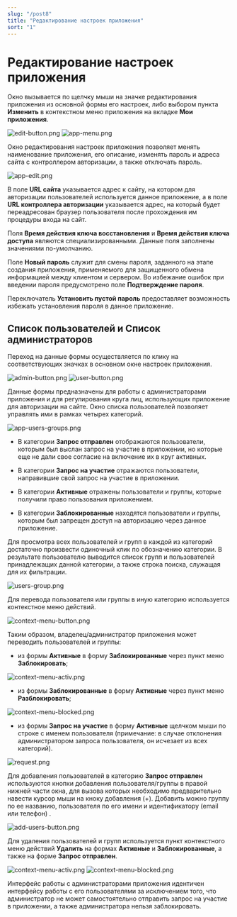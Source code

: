 ```yaml
---
slug: "/post8"
title: "Редактирование настроек приложения"
sort: "1"
---
```


# Редактирование настроек приложения

Окно вызывается по щелчку мыши на значке редактирования приложения из основной формы его настроек, либо выбором пункта **Изменить** в контекстном меню приложения на вкладке **Мои приложения**.

![edit-button.png](./images/edit-button.png "Кнопка вызова настроек приложения") ![app-menu.png](./images/app-menu.png "Меню действий с приложением")

Окно редактирования настроек приложения позволяет менять наименование приложения, его описание, изменять пароль и адреса сайта с контроллером авторизации, а также отключать пароль.

![app-edit.png](./images/app-edit.png "Окно редактирования настроек приложения")

В поле **URL сайта** указывается адрес к сайту, на котором для авторизации пользователей используется данное приложение, а в поле **URL контроллера авторизации**  указывается адрес, на который будет переадресован браузер пользователя после прохождения им процедуры входа на сайт.

Поля **Время действия ключа восстановления** и **Время действия ключа доступа** являются специализированными. Данные поля заполнены значениями по-умолчанию.

Поле **Новый пароль** служит для смены пароля, заданного на этапе создания приложения, применяемого для защищенного обмена информацией между клиентом и сервером. Во избежание ошибок при введении пароля предусмотрено поле **Подтверждение пароля**.

Переключатель **Установить  пустой пароль** предоставляет возможность избежать установления пароля в данное приложение.

## Список пользователей и Список администраторов

Переход на данные формы осуществляется по клику на соответствующих значках в основном окне настроек приложения.

![admin-button.png](./images/admin-button.png "Кнопка перехода к списку администраторов") ![user-button.png](./images/user-button.png "Кнопка перехода к списку пользователей")

Данные формы предназначены для работы с администраторами приложения и для регулирования круга лиц, использующих приложение для авторизации на сайте.
Окно списка пользователей позволяет управлять ими в рамках четырех категорий. 

![app-users-groups.png](./images/app-users-groups.png "Окно управления категориями пользователей в приложении")

 - В категории **Запрос отправлен** отображаются пользователи, которым был выслан запрос на участие в приложении, но которые еще не дали свое согласие на включение их в круг активных.

- В категории **Запрос на участие** отражаются пользователи, направившие свой запрос на участие в приложении.

- В категории **Активные** отражены пользователи и группы, которые получили право пользования приложением.

- В категории **Заблокированные** находятся пользователи и группы, которым был запрещен доступ на авторизацию через данное приложение. 

Для просмотра всех пользователей и групп в каждой из категорий достаточно произвести одиночный клик по обозначению категории. В результате пользователю выводится список групп и пользователей принадлежащих данной категории, а также строка поиска, служащая для их фильтрации.  

![users-group.png](./images/users-group.png "Внешний вид интерфейса подгруппы пользователей")

Для перевода пользователя или группы в иную категорию используется контекстное меню действий.

![context-menu-button.png](./images/context-menu-button.png "Кнопка вызова контекстного меню действий для пользователя/группы")

Таким образом, владелец/администратор приложения может переводить пользователей и группы:

- из формы **Активные** в форму **Заблокированные** через пункт меню **Заблокировать**;

![context-menu-activ.png](./images/context-menu-activ.png "Контекстное меню действий для пользователя/группы, находящейся в категории Активные")
          
- из формы **Заблокированные** в форму **Активные** через пункт меню **Разблокировать**;

![context-menu-blocked.png](./images/context-menu-blocked.png "Контекстное меню действий для пользователя/группы, находящейся в категории Заблокированные")

- из формы **Запрос на участие** в форму **Активные**  щелчком мыши по строке с именем пользователя (примечание: в случае отклонения администратором запроса пользователя, он исчезает из всех категорий).

![request.png](./images/request.png "Окно подтверждения запроса пользователя на вступлению в группу пользователей приложения")

Для добавления пользователей в категорию **Запрос отправлен** используются кнопки добавления пользователя/группы в правой нижней части окна, для вызова которых необходимо предварительно навести курсор мыши на кноку добавления (+). Добавить можно группу по ее названию, пользователя по его имени и идентификатору (email или телефон) .

![add-users-button.png](./images/add-users-button.png "Кнопки добавления нового пользователя и группы в приложение ")

Для удаления пользователей и групп используется пункт контекстного меню действий **Удалить** на формах **Активные** и **Заблокированные**, а также на форме **Запрос отправлен**.

![context-menu-activ.png](./images/context-menu-activ.png "Контекстное меню действий для пользователя/группы, находящейся в категории Активные")
![context-menu-blocked.png](./images/context-menu-blocked.png "Контекстное меню действий для пользователя/группы, находящейся в категории Заблокированные")
         
Интерфейс работы с администраторами приложения идентичен интерфейсу работы с его пользователями за исключением того, что администратор не может самостоятельно отправить запрос на участие в приложении, а также администратора нельзя заблокировать.

